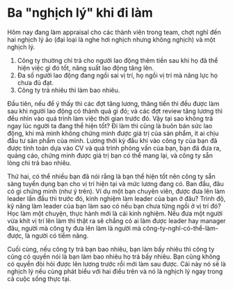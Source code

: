# Ba "nghịch lý" khi đi làm

Hôm nay đang làm appraisal cho các thành viên trong team, chợt nghĩ đến hai nghịch lý ảo (đại loại là nghe hơi nghịch nhưng không nghịch) và một nghịch lý.

1. Công ty thường chỉ trả cho người lao động thêm tiền sau khi họ đã thể hiện việc gì đó tốt, năng suất lao động tăng lên.
2. Đa số người lao động đang ngồi sai vị trí, họ ngồi vị trí mà năng lực họ chưa đủ đạt.
3. Công ty trả nhiêu thì làm bao nhiêu.

Đầu tiên, nếu để ý thấy thì các đợt tăng lương, thăng tiến thì đều được làm sau khi người lao động có thành quả gì đó; và các đợt review tăng lương thì đều nhìn vào quá trình làm việc thời gian trước đó. Vậy tại sao không trả ngay lúc người ta đang thể hiện tốt? Đi làm thì cũng là buôn bán sức lao động, khi mà mình không chứng minh được giá trị của sản phẩm, ít ai chịu đầu tư sản phẩm của mình. Lương thời kỳ đầu khi vào công ty của bạn đã được tính toán dựa vào CV và quá trình phỏng vấn của bạn, bạn đã đưa ra, quảng cáo, chứng minh được giá trị bạn có thể mang lại, và công ty sẵn lòng chi trả bao nhiêu.

Thứ hai, có thể nhiều bạn đã nói rằng là bạn thể hiện tốt nên công ty sẵn sàng tuyển dụng bạn cho vị trí hiện tại và mức lương đang có. Ban đầu, đâu có gì chứng minh (như ý trên). Ví dụ một bạn chuyên viên, được đưa lên làm leader lần đầu thì trước đó, kinh nghiệm làm leader của bạn ở đâu? Trình độ, kỹ năng làm leader của bạn làm sao có nếu bạn chưa từng ngồi ở vị trí đó? Học làm một chuyện, thực hành mới là cái kinh nghiệm. Nếu đưa một người vừa khít vị trí lên làm thì thật ra sẽ chẳng có ai làm được leader hay manager đâu, người mà công ty đưa lên làm là người mà công-ty-nghĩ-có-thể-làm-được, là người có tiềm năng.

Cuối cùng, nếu công ty trả bạn bao nhiêu, bạn làm bấy nhiêu thì công ty cũng có quyền nói là bạn làm bao nhiêu họ trả bấy nhiêu. Bạn cũng không có quyền đòi hỏi được lên lương trước rồi mới làm sau được. Cái này nó sẽ là nghịch lý nếu cùng phát biểu với hai điều trên và nó là nghịch lý ngay trong cả cuộc sống thực tại.